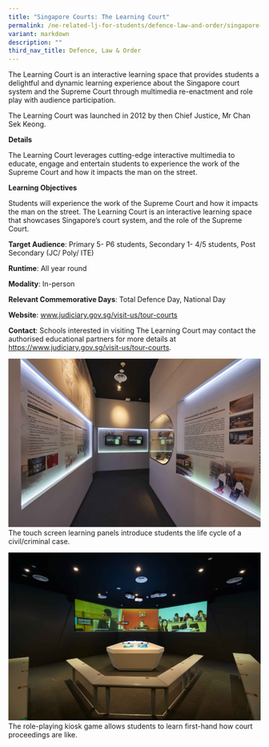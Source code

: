 ```yaml
---
title: "Singapore Courts: The Learning Court"
permalink: /ne-related-lj-for-students/defence-law-and-order/singapore-courts-learning-court/
variant: markdown
description: ""
third_nav_title: Defence, Law & Order
---
```

The Learning Court is an interactive learning space that provides students a delightful and dynamic learning experience about the Singapore court system and the Supreme Court
through multimedia re-enactment and role play with audience participation. 

The Learning Court was launched in 2012 by then Chief Justice, Mr Chan Sek Keong.

**Details**

The Learning Court leverages cutting-edge interactive multimedia to educate, engage and entertain students to experience the work of the Supreme Court and how it impacts the man on the street. 

**Learning Objectives**

Students will experience the work of the Supreme Court and how it impacts the man on the street. The Learning Court is an interactive learning space that showcases Singapore’s court system, and the role of the Supreme Court.

**Target Audience**: Primary 5- P6 students, Secondary 1- 4/5 students, Post Secondary (JC/ Poly/ ITE)

**Runtime**: All year round

**Modality**: In-person

**Relevant Commemorative Days**: Total Defence Day, National Day

**Website**: www.judiciary.gov.sg/visit-us/tour-courts

**Contact**: Schools interested in visiting The Learning Court may contact the authorised educational partners for more details at https://www.judiciary.gov.sg/visit-us/tour-courts.


![](/images/learning_court_1.jpg)The touch screen learning panels introduce students the life cycle of a civil/criminal case.

![](/images/learning_court_2.jpg)The role-playing kiosk game allows students to learn first-hand how court proceedings are like.